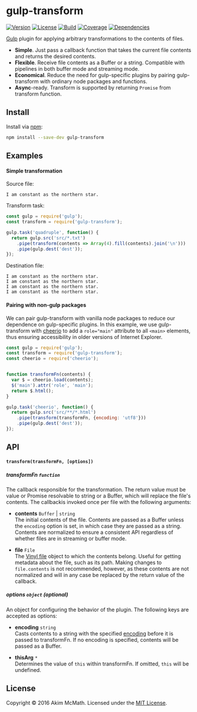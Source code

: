# gulp-transform

[![Version][Version badge]][NPM link]
[![License][License badge]][License link]
[![Build][Build badge]][Build link]
[![Coverage][Coverage badge]][Coverage link]
[![Dependencies][Dependencies badge]][Dependencies link]


[Gulp][Gulp link] plugin for applying arbitrary transformations to
the contents of files.

* **Simple**. Just pass a callback function that takes the current file
contents and returns the desired contents.
* **Flexible**. Receive file contents as a Buffer or a string. Compatible with
pipelines in both buffer mode and streaming mode.
* **Economical**. Reduce the need for gulp-specific plugins by pairing
gulp-transform with ordinary node packages and functions.
* **Async**-ready. Transform is supported by returning `Promise` from transform function.
## Install

Install via [npm][NPM link]:

```sh
npm install --save-dev gulp-transform
```

## Examples

#### Simple transformation

Source file:

```
I am constant as the northern star.
```

Transform task:

```js
const gulp = require('gulp');
const transform = require('gulp-transform');

gulp.task('quadruple', function() {
  return gulp.src('src/*.txt')
    .pipe(transform(contents => Array(4).fill(contents).join('\n')))
    .pipe(gulp.dest('dest'));
});
```

Destination file:

```
I am constant as the northern star.
I am constant as the northern star.
I am constant as the northern star.
I am constant as the northern star.
```

#### Pairing with non-gulp packages

We can pair gulp-transform with vanilla node packages to reduce our dependence
on gulp-specific plugins. In this example, we use gulp-transform with
[cheerio][Cheerio link] to add a `role="main"` attribute to all `<main>`
elements, thus ensuring accessibility in older versions of Internet Explorer.

```js
const gulp = require('gulp');
const transform = require('gulp-transform');
const cheerio = require('cheerio');


function transformFn(contents) {
  var $ = cheerio.load(contents);
  $('main').attr('role', 'main');
  return $.html();
}

gulp.task('cheerio', function() {
  return gulp.src('src/**/*.html')
    .pipe(transform(transformFn, {encoding: 'utf8'}))
    .pipe(gulp.dest('dest'));
});
```

## API

#### `transform(transformFn, [options])`

##### transformFn `function`

The callback responsible for the transformation. The return value must be value or
Promise resolvable to string or a Buffer, which will replace the file's contents.
The callbackis invoked once per file with the following arguments:

* **contents** `Buffer` | `string` <br>
The initial contents of the file. Contents are passed as a Buffer unless the
`encoding` option is set, in which case they are passed as a string.
Contents are normalized to ensure a consistent API regardless of whether
files are in streaming or buffer mode.

* **file** `File` <br>
The [Vinyl file][Vinyl link] object to which the contents belong. Useful for
getting metadata about the file, such as its path. Making changes to
`file.contents` is not recommended, however, as these contents are not
normalized and will in any case be replaced by the return value of the callback.

##### options `object` (optional)

An object for configuring the behavior of the plugin. The following keys are
accepted as options:

* **encoding** `string` <br>
Casts contents to a string with the specified
[encoding][Encoding link] before it is passed to transformFn. If no encoding is
specified, contents will be passed as a Buffer.

* **thisArg** `*` <br>
Determines the value of `this` within transformFn. If omitted,
`this` will be undefined.

## License

Copyright &copy; 2016 Akim McMath. Licensed under the [MIT License][License link].

[Gulp link]: http://gulpjs.com/
[NPM link]: https://npmjs.org/package/gulp-transform
[Version badge]: https://img.shields.io/npm/v/gulp-transform.svg?style=flat-square
[License badge]: https://img.shields.io/npm/l/gulp-transform.svg?style=flat-square
[License link]: LICENSE
[Build badge]: https://img.shields.io/travis/akim-mcmath/gulp-transform/master.svg?style=flat-square
[Build link]: https://travis-ci.org/akim-mcmath/gulp-transform
[Coverage badge]: https://img.shields.io/coveralls/akim-mcmath/gulp-transform/master.svg?style=flat-square&service=github
[Coverage link]: https://coveralls.io/github/akim-mcmath/gulp-transform?branch=master
[Dependencies badge]: https://img.shields.io/gemnasium/akim-mcmath/gulp-transform.svg?style=flat-square
[Dependencies link]: https://gemnasium.com/akim-mcmath/gulp-transform
[Cheerio link]: https://www.npmjs.com/package/cheerio
[Vinyl link]: https://github.com/gulpjs/vinyl
[Encoding link]: https://nodejs.org/docs/latest/api/buffer.html#buffer_buffers_and_character_encodings
